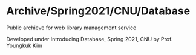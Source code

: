 # Archive/Spring2021/CNU/Database

Public archieve for web library management service

Developed under Introducing Database, Spring 2021, CNU by Prof. Youngkuk Kim
